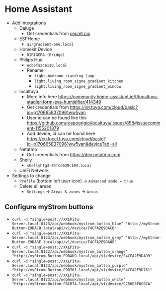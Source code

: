 # Home Assistant

- Add integrations
  - Deluge
    - Get credentials from [secret.nix](../../../../../secrets.nix)
  - ESPHome
    - `airgradient-one.local`
  - Homekit Device
    - `DIRIGERA (Bridge)`
  - Philips Hue
    - `ecb5faac6110.local`
    - Rename
      - `light.bedroom_standing_lamp`
      - `light.living_room_signe_gradient_kitchen`
      - `light.living_room_signe_gradient_window`
  - localtuya
    - More info here <https://community.home-assistant.io/t/localtuya-stadler-form-eva-humidifier/414349>
    - Get credentials from <https://iot.tuya.com/cloud/basic?id=p1706658370961ww5yan>
    - User id can be found like this <https://github.com/rospogrigio/localtuya/issues/858#issuecomment-1155201879>
    - Add device, id can be found here <https://eu.local.tuya.com/cloud/basic?id=p1706658370961ww5yan&deviceTab=all>
  - Netatmo
    - Get credentials from <https://dev.netatmo.com>
  - Shelly
    - `shellyhtg3-84fce639c104.local`
  - UniFi Network
- Settings to change
  - `Profile` (bottom left user icon) -> `Advanced mode = true`
  - Delete all areas
    - `Settings` -> `Areas & zones` -> `Areas`

## Configure myStrom buttons

- `curl -d "single=post://XXLPitu-Server.local:8123/api/webhook/mystrom_button_blue" "http://myStrom-Button-E9DACB.local/api/v1/device/F4CFA2E9DACB"`
- `curl -d "single=post://XXLPitu-Server.local:8123/api/webhook/mystrom_button_gray" "http://myStrom-Button-E9DA8E.local/api/v1/device/F4CFA2E9DA8E"`
- `curl -d "single=post://XXLPitu-Server.local:8123/api/webhook/mystrom_button_orange" "http://myStrom-Button-E9DAD9.local/api/v1/device/F4CFA2E9DAD9"`
- `curl -d "single=post://XXLPitu-Server.local:8123/api/webhook/mystrom_button_purple" "http://myStrom-Button-E9D761.local/api/v1/device/F4CFA2E9D761"`
- `curl -d "single=post://XXLPitu-Server.local:8123/api/webhook/mystrom_button_white" "http://myStrom-Button-F8CB7A.local/api/v1/device/CC50E3F8CB7A"`
